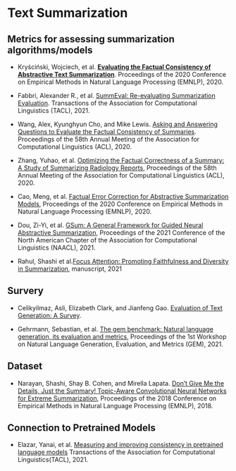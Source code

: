 # Text Summarization

## Metrics for assessing summarization algorithms/models

- Kryściński, Wojciech, et al. [**Evaluating the Factual Consistency of Abstractive Text Summarization**](https://arxiv.org/pdf/1910.12840.pdf). Proceedings of the 2020 Conference on Empirical Methods in Natural Language Processing (EMNLP), 2020.

- Fabbri, Alexander R., et al. [SummEval: Re-evaluating Summarization Evaluation](https://arxiv.org/pdf/2007.12626.pdf). Transactions of the Association for Computational Linguistics (TACL), 2021.


- Wang, Alex, Kyunghyun Cho, and Mike Lewis. [Asking and Answering Questions to Evaluate the Factual Consistency of Summaries](https://arxiv.org/pdf/2004.04228.pdf). Proceedings of the 58th Annual Meeting of the Association for Computational Linguistics (ACL), 2020.

- Zhang, Yuhao, et al. [Optimizing the Factual Correctness of a Summary:
A Study of Summarizing Radiology Reports](https://arxiv.org/pdf/1911.02541.pdf), Proceedings of the 58th Annual Meeting of the Association for Computational Linguistics (ACL), 2020.


- Cao, Meng, et al. [Factual Error Correction for Abstractive Summarization Models](https://arxiv.org/pdf/2010.08712.pdf), Proceedings of the 2020 Conference on Empirical Methods in Natural Language Processing (EMNLP), 2020.

- Dou, Zi-Yi, et al. [GSum: A General Framework for Guided Neural Abstractive Summarization](https://arxiv.org/pdf/2010.08014.pdf), Proceedings of the 2021 Conference of the North American Chapter of the Association for Computational Linguistics (NAACL), 2021.

- Rahul, Shashi et al.[Focus Attention: Promoting Faithfulness and Diversity in Summarization](http://arXiv/preprint/arXiv:2105.11921), manuscript, 2021


## Survery

- Celikyilmaz, Asli, Elizabeth Clark, and Jianfeng Gao. [Evaluation of Text Generation: A Survey](https://arxiv.org/pdf/2006.14799.pdf).

- Gehrmann, Sebastian, et al. [The gem benchmark: Natural language generation, its evaluation and metrics](https://arxiv.org/pdf/2102.01672.pdf), Proceedings of the 1st Workshop on Natural Language Generation, Evaluation, and Metrics (GEM), 2021. 

## Dataset

- Narayan, Shashi, Shay B. Cohen, and Mirella Lapata. [Don’t Give Me the Details, Just the Summary! Topic-Aware Convolutional Neural Networks for Extreme Summarization](https://arxiv.org/pdf/1808.08745.pdf), Proceedings of the 2018 Conference on Empirical Methods in Natural Language Processing (EMNLP), 2018.

## Connection to Pretrained Models
- Elazar, Yanai, et al. [Measuring and improving consistency in pretrained language models](https://arxiv.org/abs/2102.01017) Transactions of the Association for Computational Linguistics(TACL), 2021.